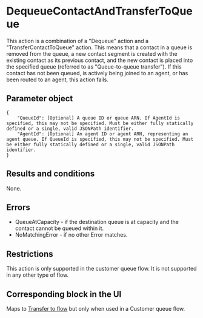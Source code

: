 # DequeueContactAndTransferToQueue<a name="contact-actions-dequeuecontactandtransfertoqueue"></a>

This action is a combination of a "Dequeue" action and a "TransferContactToQueue" action\. This means that a contact in a queue is removed from the queue, a new contact segment is created with the existing contact as its previous contact, and the new contact is placed into the specified queue \(referred to as "Queue\-to\-queue transfer"\)\. If this contact has not been queued, is actively being joined to an agent, or has been routed to an agent, this action fails\. 

## Parameter object<a name="dequeuecontactandtransfertoqueue-parameter"></a>

```
{
    "QueueId": [Optional] A queue ID or queue ARN. If AgentId is specified, this may not be specified. Must be either fully statically defined or a single, valid JSONPath identifier.
    "AgentId": [Optional] An agent ID or agent ARN, representing an agent queue. If QueueId is specified, this may not be specified. Must be either fully statically defined or a single, valid JSONPath identifier.
}
```

## Results and conditions<a name="dequeuecontactandtransfertoqueue-results"></a>

None\.

## Errors<a name="dequeuecontactandtransfertoqueue-errors"></a>
+ QueueAtCapacity \- if the destination queue is at capacity and the contact cannot be queued within it\.
+ NoMatchingError \- if no other Error matches\.

## Restrictions<a name="dequeuecontactandtransfertoqueue-restrictions"></a>

This action is only supported in the customer queue flow\. It is not supported in any other type of flow\. 

## Corresponding block in the UI<a name="dequeuecontactandtransfertoqueue-ui"></a>

Maps to [Transfer to flow](transfer-to-flow.md) but only when used in a Customer queue flow\.